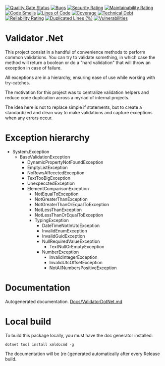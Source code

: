 [![Quality Gate Status](https://sonarcloud.io/api/project_badges/measure?project=brenordv_validator-dot-net&metric=alert_status)](https://sonarcloud.io/summary/new_code?id=brenordv_validator-dot-net)
[![Bugs](https://sonarcloud.io/api/project_badges/measure?project=brenordv_validator-dot-net&metric=bugs)](https://sonarcloud.io/summary/new_code?id=brenordv_validator-dot-net)
[![Security Rating](https://sonarcloud.io/api/project_badges/measure?project=brenordv_validator-dot-net&metric=security_rating)](https://sonarcloud.io/summary/new_code?id=brenordv_validator-dot-net)
[![Maintainability Rating](https://sonarcloud.io/api/project_badges/measure?project=brenordv_validator-dot-net&metric=sqale_rating)](https://sonarcloud.io/summary/new_code?id=brenordv_validator-dot-net)
[![Code Smells](https://sonarcloud.io/api/project_badges/measure?project=brenordv_validator-dot-net&metric=code_smells)](https://sonarcloud.io/summary/new_code?id=brenordv_validator-dot-net)
[![Lines of Code](https://sonarcloud.io/api/project_badges/measure?project=brenordv_validator-dot-net&metric=ncloc)](https://sonarcloud.io/summary/new_code?id=brenordv_validator-dot-net)
[![Coverage](https://sonarcloud.io/api/project_badges/measure?project=brenordv_validator-dot-net&metric=coverage)](https://sonarcloud.io/summary/new_code?id=brenordv_validator-dot-net)
[![Technical Debt](https://sonarcloud.io/api/project_badges/measure?project=brenordv_validator-dot-net&metric=sqale_index)](https://sonarcloud.io/summary/new_code?id=brenordv_validator-dot-net)
[![Reliability Rating](https://sonarcloud.io/api/project_badges/measure?project=brenordv_validator-dot-net&metric=reliability_rating)](https://sonarcloud.io/summary/new_code?id=brenordv_validator-dot-net)
[![Duplicated Lines (%)](https://sonarcloud.io/api/project_badges/measure?project=brenordv_validator-dot-net&metric=duplicated_lines_density)](https://sonarcloud.io/summary/new_code?id=brenordv_validator-dot-net)
[![Vulnerabilities](https://sonarcloud.io/api/project_badges/measure?project=brenordv_validator-dot-net&metric=vulnerabilities)](https://sonarcloud.io/summary/new_code?id=brenordv_validator-dot-net)

# Validator .Net
This project consist in a handful of convenience methods to perform common validations. You can try to validate something, in which case the method will return a boolean or do a "hard validation" that will throw an exception in case of failure.

All exceptions are in a hierarchy, ensuring ease of use while working with try-catches.

The motivation for this project was to centralize validation helpers and reduce code duplication across a myriad of internal projects. 

The idea here is not to replace simple if statements, but to create a standardized and clean way to make validations and capture exceptions when any errors occur.


# Exception hierarchy
- System.Exception
	- BaseValidationException
		- DynamicPropertyNotFoundException
		- EmptyListException
		- NoRowsAffecetedException
		- TextTooBigException
		- UnexpecctedException
		- ElementComparisonException
			- NotEqualToException
			- NotGreaterThanException
			- NotGreaterThanOrEqualToException
			- NotLessThanException
			- NotLessThanOrEqualToException
			- TypingException
				- DateTimeNotInUtcException
				- InvalidEnumException
				- InvalidGuidException
				- NullRequiredValueException
					- TextNullOrEmptyException
				- NumberException
					- InvalidIntegerException
					- InvalidUtcOffsetException
					- NotAllNumbersPositiveException


# Documentation
Autogenerated documentation.
[Docs/ValidatorDotNet.md](./Docs/ValidatorDotNet.md)


# Local build
To build this package locally, you must have the doc generator installed:
```shell
dotnet tool install xmldocmd -g
```

The documentation will be (re-)generated automatically after every Release build. 